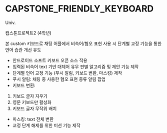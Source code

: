 # CAPSTONE_FRIENDLY_KEYBOARD
Univ.

캡스톤프로젝트2 (4학년)

본 custom 키보드로 채팅 어플에서 비속어/혐오 표현 사용 시 단계별 교정 기능을 통한 언어 습관 개선 유도

- 안드로이드 소프트 키보드 오픈 소스 적용
- 입력된 비속어 text 기반 대체어 유무 판별 알고리즘 및 제안 기능 제작
- 단계별 언어 교정 기능 (푸시 알림, 키보드 변환, 마스킹) 제작
- 푸시 알림: 채팅 중 사용한 혐오 표현 종류 알림 팝업
- 키보드 변환:
1) 키보드 글자 지우기
2) 영문 키보드만 활성화
3) 키보드 글자 무작위 배치
- 마스킹: text 전체 변환
- 교정 단계 해제를 위한 미션 기능 제작
